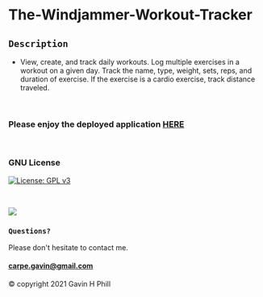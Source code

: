 # The-Windjammer-Workout-Tracker

## `Description`

* View, create, and track daily workouts. Log multiple exercises in a workout on a given day. Track the name, type, weight, sets, reps, and duration of exercise. If the exercise is a cardio exercise, track distance traveled.

<br>

### Please enjoy the deployed application [HERE](https://the-windjammer-workout-tracker.herokuapp.com/)
<br>

### GNU License
[![License: GPL v3](https://img.shields.io/badge/License-GPLv3-blue.svg)](https://www.gnu.org/licenses/gpl-3.0)

<br>

![](https://github.com/carpegavin/The-Windjammer-Workout-Tracker/blob/main/public/assets/GIF.gif?raw=true)


### `Questions?`
Please don't hesitate to contact me.

#### carpe.gavin@gmail.com

© copyright 2021 Gavin H Phill

